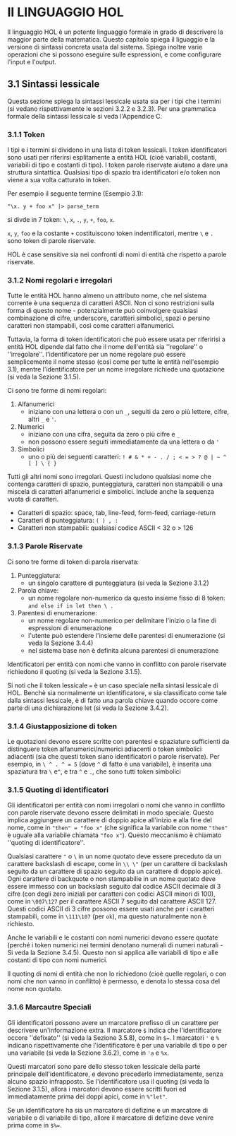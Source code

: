 # Il LINGUAGGIO HOL

Il linguaggio HOL è un potente linguaggio formale in grado di descrivere la maggior parte della matematica. Questo capitolo spiega il liguaggio e la versione di sintassi concreta usata dal sistema. Spiega inoltre varie operazioni che si possono eseguire sulle espressioni, e come configurare l'input e l'output.

## 3.1 Sintassi lessicale

Questa sezione spiega la sintassi lessicale usata sia per i tipi che i termini (si vedano rispettivamente le sezioni 3.2.2 e 3.2.3). Per una grammatica formale della sintassi lessicale si veda l'Appendice C.

### 3.1.1 Token

I tipi e i termini si dividono in una lista di token lessicali. I token identificatori sono usati per riferirsi esplitamente a entità HOL (cioè variabili, costanti, variabili di tipo e costanti di tipo). I token parole riservate aiutano a dare una struttura sintattica. Qualsiasi tipo di spazio tra identificatori e/o token non viene a sua volta catturato in token.

Per esempio il seguente termine (Esempio 3.1):

    "\x. y + foo x" |> parse_term

si divde in 7 token: `\`, `x`, `.`, `y`, `+`, `foo`, `x`. 

`x`, `y`, `foo` e la costante `+` costituiscono token indentificatori, mentre `\` e `.` sono token di parole riservate.

HOL è case sensitive sia nei confronti di nomi di entità che rispetto a parole riservate.

### 3.1.2 Nomi regolari e irregolari

Tutte le entità HOL hanno almeno un attributo nome, che nel sistema corrente è una sequenza 
di caratteri ASCII. Non ci sono restrizioni sulla forma di questo nome - potenzialmente può coinvolgere qualsiasi combinazione di cifre, underscore, caratteri simbolici, spazi o persino caratteri non stampabili, così come caratteri alfanumerici.

Tuttavia, la forma di token identificatori che può essere usata per riferirisi a entità HOL dipende dal fatto che il nome dell'entità sia ''regolare'' o ''irregolare''. l'identificatore per un nome regolare può essere semplicemente il nome stesso (così come per tutte le entità nell'esempio 3.1), mentre l'identificatore per un nome irregolare richiede una quotazione (si veda la Sezione 3.1.5).

Ci sono tre forme di nomi regolari:

1. Alfanumerici
    - iniziano con una lettera o con un `_`, seguiti da zero o più lettere, cifre, altri `_` e `'`.
2. Numerici
    - iniziano con una cifra, seguita da zero o più cifre e `_`
    - non possono essere seguiti immediatamente da una lettera o da `'`
3. Simbolici
    - uno o più dei seguenti caratteri: `! # & * + - . / ; < = > ? @ | ~ ^ [ ] \ { }`

Tutti gli altri nomi sono irregolari. Questi includono qualsiasi nome che contenga caratteri di spazio, punteggiatura, caratteri non stampabili o una miscela di caratteri alfanumerici e simbolici. Include anche la sequenza vuota di caratteri.

- Caratteri di spazio: space, tab, line-feed, form-feed, carriage-return
- Caratteri di punteggiatura: `( ) , :`
- Caratteri non stampabili: qualsiasi codice ASCII < 32 o > 126

### 3.1.3 Parole Riservate

Ci sono tre forme di token di parola riservata:

1. Punteggiatura:
    - un singolo carattere di punteggiatura (si veda la Sezione 3.1.2)
2. Parola chiave:
    - un nome regolare non-numerico da questo insieme fisso di 8 token: `and else if in let then \ .`
3. Parentesi di enumerazione:
    - un nome regolare non-numerico per delimitare l'inizio o la fine di espressioni di enumerazione
    - l'utente può estendere l'insieme delle parentesi di enumerazione (si veda la Sezione 3.4.4)
    - nel sistema base non è definita alcuna parentesi di enumerazione 

Identificatori per entità con nomi che vanno in conflitto con parole riservate richiedono il quoting (si veda la Sezione 3.1.5).

Si noti che il token lessicale `=` è un caso speciale nella sintasi lessicale di HOL. Benchè sia normalmente un identificatore, e sia classificato come tale dalla sintassi lessicale, è di fatto una parola chiave quando occore come parte di una dichiarazione let (si veda la Sezione 3.4.2).

### 3.1.4 Giustapposizione di token

Le quotazioni devono essere scritte con parentesi e spaziature sufficienti da distinguere token alfanumerici/numerici adiacenti o token simbolici adiacenti (sia che questi token siano identificatori o parole riservate). Per esempio, in `\ ^ . ^ = 5` (dove `^` di fatto è una variabile), è inserita una spaziatura tra `\` e`^`, e tra `^` e `.`, che sono tutti token simbolici

### 3.1.5 Quoting di identificatori

Gli identificatori per entità con nomi irregolari o nomi che vanno in conflitto con parole riservate devono essere delimitati in modo speciale. Questo implica aggiungere un carattere di doppio apice all'inizio e alla fine del nome, come in `"then" = "foo x"` (che significa la variabile con nome `"then"` è uguale alla variabile chiamata `"foo x"`). Questo meccanismo è chiamato ''quoting di identificatore''.

Qualsiasi carattere `"` o `\` in un nome quotato deve essere preceduto da un carattere backslash di escape, come in `\\ \"` (per un carattere di backslash seguito da un carattere di spazio seguito da un carattere di doppio apice). Ogni carattere di backquote o non stampabilie in un nome quotato deve essere immesso con un backslash seguito dal codice ASCII decimale di 3 cifre (con degli zero iniziali per caratteri con codici ASCII minori di 100), come in `\007\127` per il carattere ASCII 7 seguito dal carattere ASCII 127. Questi codici ASCII di 3 cifre possono essere usati anche per i caratteri stampabili, come in `\111\107` (per `ok`), ma questo naturalmente non è richiesto.

Anche le variabili e le costanti con nomi numerici devono essere quotate (perché i token numerici nei termini denotano numerali di numeri naturali - Si veda la Sezione 3.4.5). Questo non si applica alle variabili di tipo e alle costanti di tipo con nomi numerici.

Il quoting di nomi di entità che non lo richiedono (cioè quelle regolari, o con nomi che non vanno in conflitto) è permesso, e denota lo stessa cosa del nome non quotato.

### 3.1.6 Marcautre Speciali

Gli identificatori possono avere un marcatore prefisso di un carattere per descrivere un'informazione extra. Il marcatore `$` indica che l'identificatore occore ''defixato'' (si veda la Sezione 3.5.8), come in `$=`. I marcatori `'` e `%` indicano rispettivamente che l'identificatore è per una variabile di tipo o per una variabile (si veda la Sezione 3.6.2), come in `'a` e `%x`.

Questi marcatori sono pare dello stesso token lessicale della parte principale dell'identificatore, e devono precederlo immediatamente, senza alcuno spazio infrapposto. Se l'identificatore usa il quoting (si veda la Sezione 3.1.5), allora i marcatori devono essere scritti fuori ed immediatamente prima dei doppi apici, come in `%"let"`.

Se un identificatore ha sia un marcatore di defizine e un marcatore di variabile o di variabile di tipo, allore il marcatore di defizine deve venire prima come in `$%=`.
